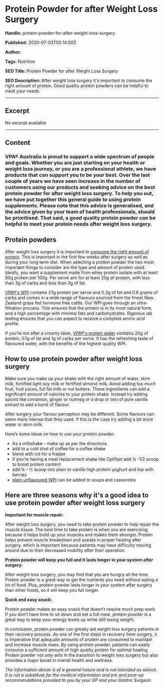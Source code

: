 # Protein Powder for after Weight Loss Surgery

**Handle:** protein-powder-for-after-weight-loss-surgery

**Published:** 2020-07-03T05:14:00Z

**Author:**  

**Tags:** Nutrition

**SEO Title:** Protein Powder for after Weight Loss Surgery

**SEO Description:** After weight loss surgery it's important to consume the right amount of protein. Good quality protein powders can be helpful to meet your needs.

---

## Excerpt

No excerpt available

---

## Content

### VPA® Australia is proud to support a wide spectrum of people and goals. Whether you are just starting on your health or weight loss journey, or you are a professional athlete, we have products that can support you to be your best. Over the last couple of years we have seen increase in the number of customers using our products and seeking advice on the best protein powder for after weight loss surgery. To help you out, we have put together this general guide to using protein supplements. Please note that this advice is generalised, and the advice given by your team of health professionals, should be prioritised. That said, a good quality protein powder can be helpful to meet your protein needs after weight loss surgery.

## Protein powders

After weight loss surgery it is important to [consume the right amount of protein](https://www.racgp.org.au/afp/2013/august/the-bariatric-surgery-patient/). This is important in the first few weeks after surgery as well as during your long term diet. When selecting a protein powder the two most important things to consider are the type and amount of protein used. Ideally, you want a supplement made from whey protein isolate with at least 90g protein per 100g. Per serve aim for at least 20g of protein, with less than 3g of carbs and less than 3g of fat.

[VPA®'s WPI](https://www.vpa.com.au/products/whey-protein-isolate-wpi) contains 27g protein per serve and 0.2g of fat and 0.8 grams of carbs and comes in a wide range of flavours sourced from the finest New Zealand grass fed hormone free cattle. Our WPI goes through an ultra-filtration process. This ensures that the protein is in its most natural form, and a high percentage with minimal fats and carbohydrates. Rigorous lab testing ensures that you can expect to receive a complete amino acid profile.

If you’re not after a creamy taste, [VPA®'s protein water](https://www.vpa.com.au/products/protein-water) contains 20g of protein, 0.1g of fat and 1g of carbs per serve. It has the refreshing taste of flavoured water, with the benefits of the highest quality WPI.

## How to use protein powder after weight loss surgery

Make sure you make up your shake with the right amount of water, skim milk, fortified light soy milk or fortified almond milk. Avoid adding too much fruit, fruit juices, full fat milk or nut butters. These ingredients can add a significant amount of calories to your protein shake. Instead try adding spices like cinnamon, ginger or nutmeg or a drop or two of pure vanilla extract to add a burst of flavour.

After surgery your flavour perception may be different. Some flavours can seem more intense that they used. If this is the case try adding a bit more water or skim milk.

Here’s some ideas on how to use your protein powder:
- As a milkshake – make up as per the directions
- add to a cold shot of coffee for a coffee shake
- blend with ice for a frappe
- if you’re having a meal replacement shake like Optifast add ¼ -1/2 scoop to boost protein content
- add ¼ – ½ scoop into plain or vanilla high protein yoghurt and top with berries
- [plain unflavoured WPI](https://www.vpa.com.au/products/whey-protein-isolate-wpi) can be added to soups and casseroles

## Here are three seasons why it's a good idea to use protein powder after weight loss surgery

**Important for muscle repair:**

After weight loss surgery, you need to take protein powder to help repair the muscle tissue. The best time to take protein is when you are exercising because it helps build up your muscles and makes them stronger. Protein helps prevent muscle breakdown and assists in proper healing after surgery, which is important because patients may have difficulty moving around due to their decreased mobility after their operation.

**Protein powder will keep you full and it lasts longer in your system after surgery:**

After weight loss surgery, you may find that you are hungry all the time. Protein powder is a great way to get the nutrients you need without eating a lot of food. Plus, protein powder lasts longer in your system after surgery than other foods, so it will keep you full longer.

**Quick and easy snack:**

Protein powder makes an easy snack that doesn’t require much prep work. If you don’t have time to sit down and eat a full meal, protein powder is a great way to keep your energy levels up while still losing weight.

In conclusion, protein powder can greatly aid weight loss surgery patients in their recovery process. As one of the first steps in recovery from surgery, it is imperative that adequate amounts of protein are consumed to maintain and increase muscle mass. By using protein powder, patients can easily consume a sufficient amount of high quality protein for optimal healing. Protein powder not only aids in the transition to weight loss surgery but also provides a major boost in overall health and wellness.

*The information above is of a general nature and is not intended as advice. It is not a substitute for the medical information and pre and post-op recommendations provided to you by your GP and your Gastric Surgeon*

